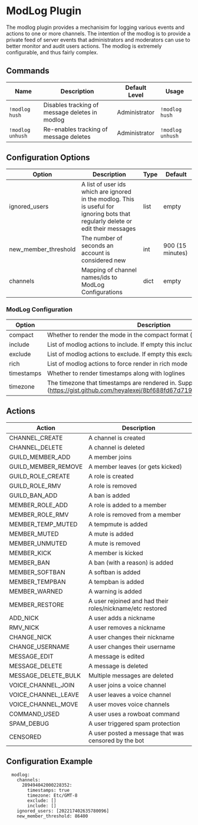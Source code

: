 # ModLog Plugin

The modlog plugin provides a mechanisim for logging various events and actions to one or more channels. The intention of the modlog is to provide a private feed of server events that administrators and moderators can use to better monitor and audit users actions. The modlog is extremely configurable, and thus fairly complex.

## Commands

| Name | Description | Default Level | Usage |
|------|-------------|---------------|-------|
| `!modlog hush` | Disables tracking of message deletes in modlog | Administrator | `!modlog hush` |
| `!modlog unhush` | Re-enables tracking of message deletes | Administrator | `!modlog unhush` |

## Configuration Options

| Option | Description | Type | Default |
|--------|-------------|------|---------|
| ignored\_users | A list of user ids which are ignored in the modlog. This is useful for ignoring bots that regularly delete or edit their messages | list | empty |
| new\_member\_threshold | The number of seconds an account is considered new | int | 900 (15 minutes) |
| channels | Mapping of channel names/ids to ModLog Configurations | dict | empty |

### ModLog Configuration

| Option | Description | Type | Default |
|--------|-------------|------|---------|
| compact | Whether to render the mode in the compact format (vs rich) | bool | true |
| include | List of modlog actions to include. If empty this includes all mod log actions | list | empty |
| exclude | List of modlog actions to exclude. If empty this excludes no mod log actions | list | empty |
| rich | List of modlog actions to force render in rich mode | list | empty |
| timestamps | Whether to render timestamps along with loglines | bool | false |
| timezone | The timezone that timestamps are rendered in. Supported timezones: (https://gist.github.com/heyalexej/8bf688fd67d7199be4a1682b3eec7568) | timezone | US/Eastern |

## Actions

| Action | Description |
|--------|-------------|
| CHANNEL\_CREATE | A channel is created |
| CHANNEL\_DELETE | A channel is deleted |
| GUILD\_MEMBER\_ADD | A member joins |
| GUILD\_MEMBER\_REMOVE | A member leaves (or gets kicked) |
| GUILD\_ROLE\_CREATE | A role is created |
| GUILD\_ROLE\_RMV | A role is removed |
| GUILD\_BAN\_ADD | A ban is added |
| MEMBER\_ROLE\_ADD | A role is added to a member |
| MEMBER\_ROLE\_RMV | A role is removed from a member |
| MEMBER\_TEMP\_MUTED | A tempmute is added |
| MEMBER\_MUTED | A mute is added |
| MEMBER\_UNMUTED | A mute is removed |
| MEMBER\_KICK | A member is kicked |
| MEMBER\_BAN | A ban (with a reason) is added |
| MEMBER_SOFTBAN | A softban is added |
| MEMBER_TEMPBAN | A tempban is added |
| MEMBER_WARNED | A warning is added |
| MEMBER\_RESTORE | A user rejoined and had their roles/nickname/etc restored |
| ADD\_NICK | A user adds a nickname |
| RMV\_NICK | A user removes a nickname |
| CHANGE\_NICK | A user changes their nickname |
| CHANGE\_USERNAME | A user changes their username |
| MESSAGE\_EDIT | A message is edited |
| MESSAGE\_DELETE | A message is deleted |
| MESSAGE\_DELETE\_BULK | Multiple messages are deleted |
| VOICE\_CHANNEL\_JOIN | A user joins a voice channel |
| VOICE\_CHANNEL\_LEAVE | A user leaves a voice channel |
| VOICE\_CHANNEL\_MOVE | A user moves voice channels |
| COMMAND\_USED | A user uses a rowboat command |
| SPAM\_DEBUG | A user triggered spam protection |
| CENSORED | A user posted a message that was censored by the bot |

## Configuration Example

```
  modlog:
    channels:
      289494042000228352:
        timestamps: true
        timezone: Etc/GMT-8
        exclude: []
        include: []
    ignored_users: [202217402635780096]
    new_member_threshold: 86400
```
